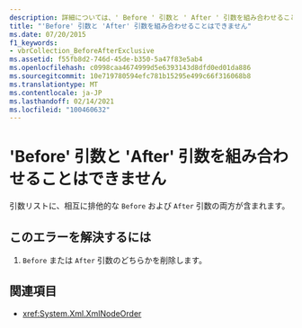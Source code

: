 ```yaml
---
description: 詳細については、' Before ' 引数と ' After ' 引数を組み合わせることはできません
title: "'Before' 引数と 'After' 引数を組み合わせることはできません"
ms.date: 07/20/2015
f1_keywords:
- vbrCollection_BeforeAfterExclusive
ms.assetid: f55fb8d2-746d-45de-b350-5a47f83e5ab4
ms.openlocfilehash: c0998caa4674999d5e6393143d8dfd0ed01da886
ms.sourcegitcommit: 10e719780594efc781b15295e499c66f316068b8
ms.translationtype: MT
ms.contentlocale: ja-JP
ms.lasthandoff: 02/14/2021
ms.locfileid: "100460632"
---
```

# <a name="before-and-after-arguments-cannot-be-combined"></a>'Before' 引数と 'After' 引数を組み合わせることはできません

引数リストに、相互に排他的な `Before` および `After` 引数の両方が含まれます。  
  
## <a name="to-correct-this-error"></a>このエラーを解決するには  
  
1. `Before` または `After` 引数のどちらかを削除します。  
  
## <a name="see-also"></a>関連項目

- <xref:System.Xml.XmlNodeOrder>
